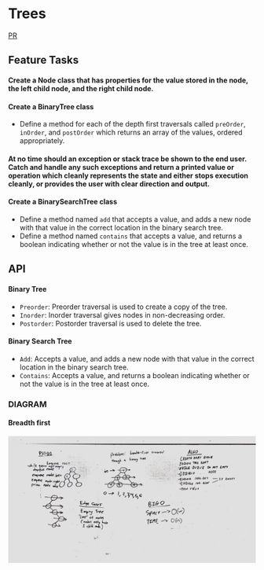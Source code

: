 # Trees

[PR]()

## Feature Tasks
#### Create a Node class that has properties for the value stored in the node, the left child node, and the right child node.
#### Create a BinaryTree class
* Define a method for each of the depth first traversals called `preOrder`, `inOrder`, and `postOrder` which returns an array of the values, ordered appropriately.
#### At no time should an exception or stack trace be shown to the end user. Catch and handle any such exceptions and return a printed value or operation which cleanly represents the state and either stops execution cleanly, or provides the user with clear direction and output.

#### Create a BinarySearchTree class
* Define a method named `add` that accepts a value, and adds a new node with that value in the correct location in the binary search tree.
* Define a method named `contains` that accepts a value, and returns a boolean indicating whether or not the value is in the tree at least once.

## API
#### Binary Tree
* `Preorder`: Preorder traversal is used to create a copy of the tree.
* `Inorder`:  Inorder traversal gives nodes in non-decreasing order.
* `Postorder`: Postorder traversal is used to delete the tree.
#### Binary Search Tree
* `Add`: Accepts a value, and adds a new node with that value in the correct location in the binary search tree.
* `Contains`: Accepts a value, and returns a boolean indicating whether or not the value is in the tree at least once.


### DIAGRAM
#### Breadth first
![Breadth-first](../../assets/breadth_first.jpg)
